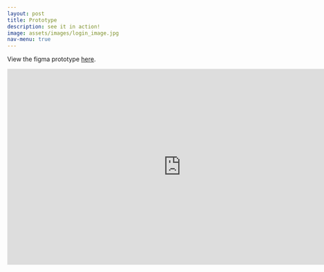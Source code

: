 ```yaml
---
layout: post
title: Prototype
description: see it in action!
image: assets/images/login_image.jpg
nav-menu: true
---
```


View the figma prototype [here](https://www.figma.com/file/d4SvuSjeXfPFJbO0zSKwry/Insta-goal-Prototype?node-id=27%3A1736). 


<iframe style="border: 1px solid rgba(0, 0, 0, 0.1);" width="800" height="450" src="https://www.figma.com/embed?embed_host=share&url=https%3A%2F%2Fwww.figma.com%2Ffile%2Fd4SvuSjeXfPFJbO0zSKwry%2FInsta-goal-Prototype%3Fnode-id%3D27%253A1736" allowfullscreen></iframe>
